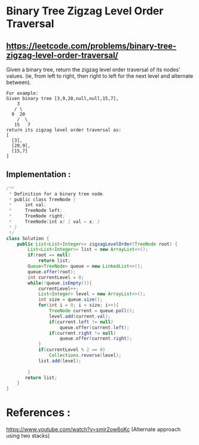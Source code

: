 # Binary Tree Zigzag Level Order Traversal
## https://leetcode.com/problems/binary-tree-zigzag-level-order-traversal/

Given a binary tree, return the zigzag level order traversal of its nodes' values. (ie, from left to right, then right to left for the next level and alternate between).
```
For example:
Given binary tree [3,9,20,null,null,15,7],
    3
   / \
  9  20
    /  \
   15   7
return its zigzag level order traversal as:
[
  [3],
  [20,9],
  [15,7]
]
```

## Implementation :

```java
/**
 * Definition for a binary tree node.
 * public class TreeNode {
 *     int val;
 *     TreeNode left;
 *     TreeNode right;
 *     TreeNode(int x) { val = x; }
 * }
 */
class Solution {
    public List<List<Integer>> zigzagLevelOrder(TreeNode root) {
        List<List<Integer>> list = new ArrayList<>();
        if(root == null)
            return list;
        Queue<TreeNode> queue = new LinkedList<>();
        queue.offer(root);
        int currentLevel = 0;
        while(!queue.isEmpty()){
            currentLevel++;
            List<Integer> level = new ArrayList<>();
            int size = queue.size();
            for(int i = 0; i < size; i++){
                TreeNode current = queue.poll();
                level.add(current.val);
                if(current.left != null)
                    queue.offer(current.left);
                if(current.right != null)
                    queue.offer(current.right);
            }
            if(currentLevel % 2 == 0)
                Collections.reverse(level);
            list.add(level);
            
        }
       return list; 
    }
}
```

# References :
https://www.youtube.com/watch?v=smjr2ow6oKc (Alternate approach using two stacks)

